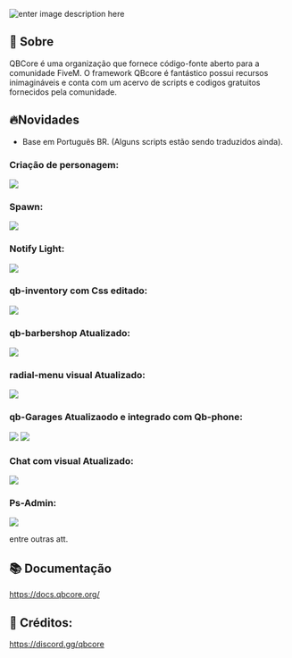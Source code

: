 
![enter image description here](https://camo.githubusercontent.com/d5f8bd6b5621c0a713fff537b1e3a859f2624df71c41864b1ddd81e63b1707fb/68747470733a2f2f692e696d6775722e636f6d2f474846536843762e706e67)

## 👋 Sobre
QBCore é uma organização que fornece código-fonte aberto para a comunidade FiveM. O framework QBcore é fantástico possui recursos inimagináveis e conta com um acervo de scripts e codigos gratuitos fornecidos pela comunidade.

## 🔥Novidades
- Base em Português BR. (Alguns scripts estão sendo traduzidos ainda).
### Criação de personagem: 
![](https://i.imgur.com/zRpNSiS.jpeg)

### Spawn: 
![](https://i.imgur.com/fFn61eR.png)

### Notify Light:
![](https://i.imgur.com/jMvq6YT.png)

### qb-inventory com Css editado:
![](https://i.imgur.com/xLeaMFQ.jpeg)

### qb-barbershop Atualizado:
![](https://i.imgur.com/8kkReVB.jpeg)

### radial-menu visual Atualizado:
![](https://i.imgur.com/YJYdcCN.png)

### qb-Garages Atualizaodo e integrado com Qb-phone:
![](https://i.imgur.com/RzUJKoe.jpeg)
![](https://i.imgur.com/wYxJcN0.png)

### Chat com visual Atualizado:
![](https://i.imgur.com/MZkvzd7.png)

### Ps-Admin:
![](https://i.imgur.com/A6gSYx9.jpeg)

entre outras att.

## 📚 Documentação
https://docs.qbcore.org/

## 📙 Créditos:
https://discord.gg/qbcore
